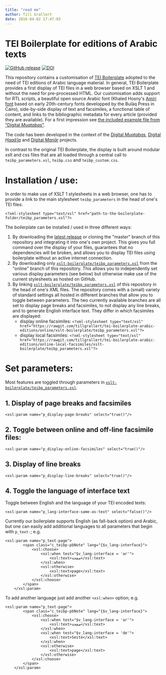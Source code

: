 ```yaml
---
title: "read me"
author: Till Grallert
date: 2016-04-02 17:47:03
---
```


# TEI Boilerplate for editions of Arabic texts

[![GitHub release](https://img.shields.io/github/release/tillgrallert/tei-boilerplate-arabic-editions.svg?maxAge=2592000)](https://github.com/tillgrallert/tei-boilerplate-arabic-editions/releases)
[![DOI](https://zenodo.org/badge/52358824.svg?maxAge=2592000)](https://zenodo.org/badge/latestdoi/52358824)

This repository contains a customisation of [TEI Boilerplate](http://dcl.slis.indiana.edu/teibp/) adopted to the need of TEI editions of Arabic language material. In general, TEI Boilerplate provides a  first display of TEI files in a web browser based on XSLT 1 and without the need for pre-processed HTML. Our customisation adds support for RTL scripts, a beautiful open source Arabic font (Khaled Hosny's [Amiri font](http://www.amirifont.org/) based on early 20th-century fonts developped by the Bulāq Press in Cairo), side-by-side display of text and facsimiles, a functional table of content, and links to the bibliographic metadata for every article (provided they are available). For a first impression see [the included example file from "Digital *Muqtabas*"](https://rawgit.com/tillgrallert/tei-boilerplate-arabic-editions/master/example/oclc_4770057679-i_60.TEIP5.xml).

The code has been developed in the context of the [Digital *Muqtabas*](https://github.com/tillgrallert/digital-muqtabas), [Digital *Ḥaqāʾiq*](https://github.com/OpenArabicPE/digital-haqaiq) and [Digital *Manār*](https://github.com/OpenArabicPE/digital-manar) projects.

In contrast to the original TEI Boilerplate, the display is built around modular xslt and css files that are all loaded through a central call to `teibp_parameters.xsl`, `teibp.css` and `teibp_custom.css`. 

<!-- Changing the look of the headers from dark font on a light background to light font on dark background, for example, can be done be loading `teibp-heads-dark.css` instead of `teibp-heads-light.css`. -->


# Installation / use:

In order to make use of XSLT 1 stylesheets in a web browser, one has to provide a link to the main stylesheet `teibp_parameters` in the head of one's TEI files:

~~~{.xml}
<?xml-stylesheet type="text/xsl" href="path-to-the-boilerplate-folder/teibp_parameters.xsl"?>
~~~

The boilerplate can be installed / used in three different ways:

1. By downloading the [latest release](https://github.com/tillgrallert/tei-boilerplate-arabic-editions/releases) or cloning the "master" branch of this repository and integrating it into one's own project. This gives you full command over the display of your files, guarantees that no dependencies will be broken, and allows you to display TEI files using boilerplate without an active internet connection.
2. By downloading only [`xslt-boilerplate/teibp_parameters.xsl`](xslt-boilerplate/teibp_parameters.xsl) from the "online" branch of this repository. This allows you to independently set various display parameters (see below) but otherwise make use of the current stylesheets as hosted on GitHub.
3. By linking [`xslt-boilerplate/teibp_parameters.xsl`](xslt-boilerplate/teibp_parameters.xsl) of this repository in the head of one's XML files. The repository comes with a (small) variety of standard settings all hosted in different branches that allow you to toggle between parameters. The two currently available branches are all set to display page breaks and facsimiles, to not display any line breaks, and to generate English interface text. They differ in which facsimiles are displayed:
    - display online facsimiles: `<?xml-stylesheet type="text/xsl" href="https://rawgit.com/tillgrallert/tei-boilerplate-arabic-editions/online/xslt-boilerplate/teibp_parameters.xsl"?>`
    - display local facsimiles: `<?xml-stylesheet type="text/xsl" href="https://rawgit.com/tillgrallert/tei-boilerplate-arabic-editions/online-local-facsimiles/xslt-boilerplate/teibp_parameters.xsl"?>`

# Set parameters:

Most features are toggled through parameters in [`xslt-boilerplate/teibp_parameters.xsl`](xslt-boilerplate/teibp_parameters.xsl). 

## 1. Display of page breaks and facsimiles

~~~{.xml}
<xsl:param name="p_display-page-breaks" select="true()"/>
~~~

## 2. Toggle between online and off-line facsimile files:

~~~{.xml}
<xsl:param name="p_display-online-facsimiles" select="true()"/>
~~~

## 3. Display of line breaks

~~~{.xml}
<xsl:param name="p_display-line-breaks" select="true()"/>
~~~

## 4. Toggle the language of interface text

Toggle between English and the language of your TEI encoded texts:

~~~{.xml}
<xsl:param name="p_lang-interface-same-as-text" select="false()"/>
~~~

Currently our boilerplate supports English (as fall-back option) and Arabic, but one can easily add additional languages to all parameters that begin with `p_text-`; e.g.

~~~{.xml}
<xsl:param name="p_text-page">
        <span class="c_teibp-pbNote" lang="{$v_lang-interface}">
            <xsl:choose>
                <xsl:when test="$v_lang-interface = 'ar'">
                    <xsl:text>صفحة</xsl:text>
                </xsl:when>
                <xsl:otherwise>
                    <xsl:text>page</xsl:text>
                </xsl:otherwise>
            </xsl:choose>
        </span>
    </xsl:param>
~~~

To add another language just add another `<xsl:when>` option; e.g.

~~~{.xml}
<xsl:param name="p_text-page">
        <span class="c_teibp-pbNote" lang="{$v_lang-interface}">
            <xsl:choose>
                <xsl:when test="$v_lang-interface = 'ar'">
                    <xsl:text>صفحة</xsl:text>
                </xsl:when>
                <xsl:when test="$v_lang-interface = 'de'">
                    <xsl:text>Seite</xsl:text>
                </xsl:when>
                <xsl:otherwise>
                    <xsl:text>page</xsl:text>
                </xsl:otherwise>
            </xsl:choose>
        </span>
    </xsl:param>
~~~
